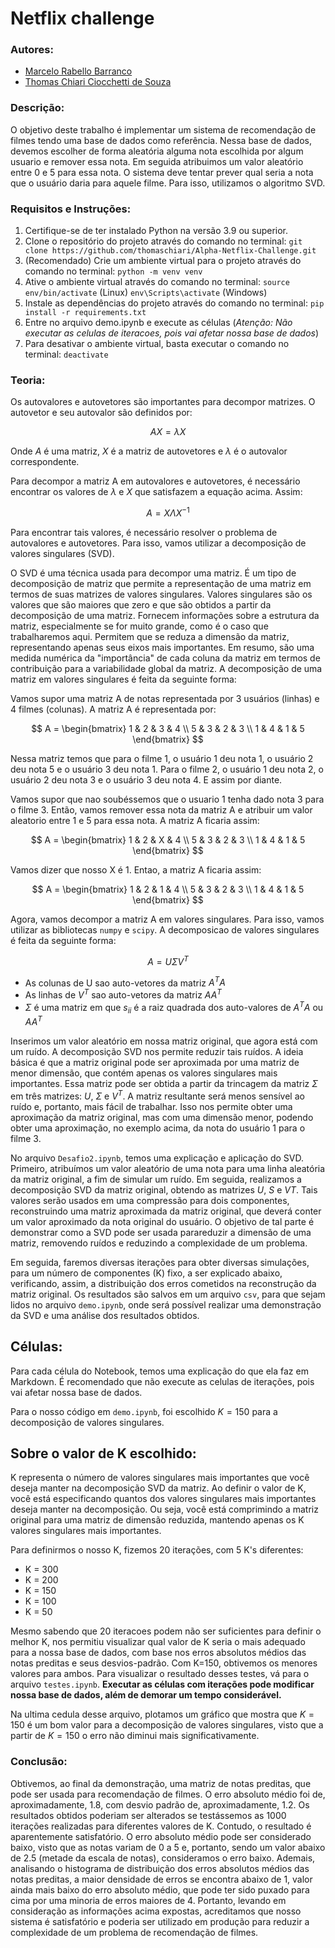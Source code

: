 # Netflix challenge

### Autores:
- [Marcelo Rabello Barranco](https://github.com/Maraba23)
- [Thomas Chiari Ciocchetti de Souza](https://github.com/thomaschiari)

### Descrição:

O objetivo deste trabalho é implementar um sistema de recomendação de filmes tendo uma base de dados como referência. Nessa base de dados, devemos escolher de forma aleatória alguma nota escolhida por algum usuario e remover essa nota. Em seguida atribuimos um valor aleatório entre 0 e 5 para essa nota. O sistema deve tentar prever qual seria a nota que o usuário daria para aquele filme. Para isso, utilizamos o algoritmo SVD.

### Requisitos e Instruções:
1. Certifique-se de ter instalado Python na versão 3.9 ou superior.
2. Clone o repositório do projeto através do comando no terminal: 
`git clone https://github.com/thomaschiari/Alpha-Netflix-Challenge.git`
3. (Recomendado) Crie um ambiente virtual para o projeto através do comando no terminal:
`python -m venv venv`
4. Ative o ambiente virtual através do comando no terminal:
`source env/bin/activate` (Linux)
`env\Scripts\activate` (Windows)
5. Instale as dependências do projeto através do comando no terminal:
`pip install -r requirements.txt`
6. Entre no arquivo demo.ipynb e execute as células (*Atenção: Não executar as celulas de iteracoes, pois vai afetar nossa base de dados*)
7. Para desativar o ambiente virtual, basta executar o comando no terminal:
`deactivate`

### Teoria:

Os autovalores e autovetores são importantes para decompor matrizes. O autovetor e seu autovalor são definidos por:

$$
AX = \lambda X
$$

Onde $A$ é uma matriz, $X$ é a matriz de autovetores e $\lambda$ é o autovalor correspondente.

Para decompor a matriz A em autovalores e autovetores, é necessário encontrar os valores de $\lambda$ e $X$ que satisfazem a equação acima. Assim:

$$
A = X \Lambda X^{-1}
$$

Para encontrar tais valores, é necessário resolver o problema de autovalores e autovetores. Para isso, vamos utilizar a decomposição de valores singulares (SVD).

O SVD é uma técnica usada para decompor uma matriz. É um tipo de decomposição de matriz que permite a representação de uma matriz em termos de suas matrizes de valores singulares. 
Valores singulares são os valores que são maiores que zero e que são obtidos a partir da decomposição de uma matriz. Fornecem informações sobre a estrutura da matriz, especialmente se for muito grande, como é o caso que trabalharemos aqui. Permitem que se reduza a dimensão da matriz, representando apenas seus eixos mais importantes.
Em resumo, são uma medida numérica da "importância" de cada coluna da matriz em termos de contribuição para a variabilidade global da matriz. A decomposição de uma matriz em valores singulares é feita da seguinte forma:

Vamos supor uma matriz A de notas representada por 3 usuários (linhas) e 4 filmes (colunas). A matriz A é representada por:

$$
A = \begin{bmatrix}
1 & 2 & 3 & 4 \\
5 & 3 & 2 & 3 \\
1 & 4 & 1 & 5
\end{bmatrix}
$$

Nessa matriz temos que para o filme 1, o usuário 1 deu nota 1, o usuário 2 deu nota 5 e o usuário 3 deu nota 1. Para o filme 2, o usuário 1 deu nota 2, o usuário 2 deu nota 3 e o usuário 3 deu nota 4. E assim por diante.

Vamos supor que nao soubéssemos que o usuario 1 tenha dado nota 3 para o filme 3. Então, vamos remover essa nota da matriz A e atribuir um valor aleatorio entre 1 e 5 para essa nota. A matriz A ficaria assim:

$$
A = \begin{bmatrix}
1 & 2 & X & 4 \\
5 & 3 & 2 & 3 \\
1 & 4 & 1 & 5
\end{bmatrix}
$$

Vamos dizer que nosso X é 1. Entao, a matriz A ficaria assim:

$$
A = \begin{bmatrix}
1 & 2 & 1 & 4 \\
5 & 3 & 2 & 3 \\
1 & 4 & 1 & 5
\end{bmatrix}
$$

Agora, vamos decompor a matriz A em valores singulares. Para isso, vamos utilizar as bibliotecas `numpy` e `scipy`. A decomposicao de valores singulares é feita da seguinte forma:

$$
A = U \Sigma V^T
$$

- As colunas de U sao auto-vetores da matriz $A^TA$
- As linhas de $V^T$ sao auto-vetores da matriz $AA^T$
- $\Sigma$ é uma matriz em que $s_{ii}$ é a raiz quadrada dos auto-valores de $A^TA$ ou $AA^T$

Inserimos um valor aleatório em nossa matriz original, que agora está com um ruído. A decomposição SVD nos permite reduzir tais ruídos.
A ideia básica é que a matriz original pode ser aproximada por uma matriz de menor dimensão, que contém apenas os valores singulares mais importantes.
Essa matriz pode ser obtida a partir da trincagem da matriz $\Sigma$ em três matrizes: $U$, $\Sigma$ e $V^T$. 
A matriz resultante será menos sensível ao ruído e, portanto, mais fácil de trabalhar.
Isso nos permite obter uma aproximação da matriz original, mas com uma dimensão menor, podendo obter uma aproximação, no exemplo acima, da nota do usuário 1 para o filme 3.

No arquivo `Desafio2.ipynb`, temos uma explicação e aplicação do SVD.
Primeiro, atribuímos um valor aleatório de uma nota para uma linha aleatória da matriz original, a fim de simular um ruído.
Em seguida, realizamos a decomposição SVD da matriz original, obtendo as matrizes $U$, $S$ e $VT$.
Tais valores serão usados em uma compressão para dois componentes, reconstruindo uma matriz aproximada da matriz original, que deverá conter um valor aproximado da nota original do usuário. 
O objetivo de tal parte é demonstrar como a SVD pode ser usada parareduzir a dimensão de uma matriz, removendo ruídos e reduzindo a complexidade de um problema.

Em seguida, faremos diversas iterações para obter diversas simulações, para um número de componentes (K) fixo, a ser explicado abaixo, verificando, assim, a distribuição dos erros cometidos na reconstrução da matriz original.
Os resultados são salvos em um arquivo `csv`, para que sejam lidos no arquivo `demo.ipynb`, onde será possível realizar uma demonstração da SVD e uma análise dos resultados obtidos.

## Células:

Para cada célula do Notebook, temos uma explicação do que ela faz em Markdown. É recomendado que não execute as celulas de iterações, pois vai afetar nossa base de dados.

Para o nosso código em `demo.ipynb`, foi escolhido $K=150$ para a decomposição de valores singulares.

## Sobre o valor de K escolhido:

K representa o número de valores singulares mais importantes que você deseja manter na decomposição SVD da matriz. Ao definir o valor de K, você está especificando quantos dos valores singulares mais importantes deseja manter na decomposição. Ou seja, você está comprimindo a matriz original para uma matriz de dimensão reduzida, mantendo apenas os K valores singulares mais importantes.

Para definirmos o nosso K, fizemos 20 iterações, com 5 K's diferentes:

- K = 300
- K = 200
- K = 150
- K = 100
- K = 50

Mesmo sabendo que 20 iteracoes podem não ser suficientes para definir o melhor K, nos permitiu visualizar qual valor de K seria o mais adequado para a nossa base de dados, com base nos erros absolutos médios das notas preditas e seus desvios-padrão. Com K=150, obtivemos os menores valores para ambos.
Para visualizar o resultado desses testes, vá para o arquivo `testes.ipynb`. **Executar as células com iterações pode modificar nossa base de dados, além de demorar um tempo considerável.**

Na ultima cedula desse arquivo, plotamos um gráfico que mostra que $K=150$ é um bom valor para a decomposição de valores singulares, visto que a partir de $K=150$ o erro não diminui mais significativamente.

### Conclusão:

Obtivemos, ao final da demonstração, uma matriz de notas preditas, que pode ser usada para recomendação de filmes.
O erro absoluto médio foi de, aproximadamente, 1.8, com desvio padrão de, aproximadamente, 1.2.
Os resultados obtidos poderiam ser alterados se testássemos as 1000 iterações realizadas para diferentes valores de K. 
Contudo, o resultado é aparentemente satisfatório. O erro absoluto médio pode ser considerado baixo, visto que as notas variam de 0 a 5 e, portanto, sendo um valor abaixo de 2.5 (metade da escala de notas), consideramos o erro baixo.
Ademais, analisando o histograma de distribuição dos erros absolutos médios das notas preditas, a maior densidade de erros se encontra abaixo de 1, valor ainda mais baixo do erro absoluto médio, que pode ter sido puxado para cima por uma minoria de erros maiores de 4.
Portanto, levando em consideração as informações acima expostas, acreditamos que nosso sistema é satisfatório e poderia ser utilizado em produção para reduzir a complexidade de um problema de recomendação de filmes.
